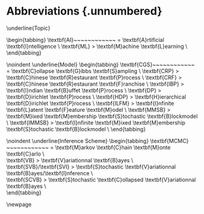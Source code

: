 # Abbreviations {.unnumbered}

\underline{Topic}

\begin{tabbing}
\textbf{AI}~~~~~~~~~~~~ \= \textbf{A}rtificial \textbf{I}ntelligence \\
\textbf{ML} \> \textbf{M}achine \textbf{L}earning \\
\end{tabbing}

\noindent \underline{Model}
\begin{tabbing}
\textbf{CGS}~~~~~~~~~~~~ \= \textbf{C}ollapse \textbf{G}ibbs \textbf{S}ampling \\
\textbf{CRP} \> \textbf{C}hinese \textbf{R}estaurant \textbf{P}rocess \\
\textbf{CRF} \> \textbf{C}hinese \textbf{R}estaurant \textbf{F}ranchise \\
\textbf{IBP} \> \textbf{I}ndian \textbf{B}uffet \textbf{P}rocess \\
\textbf{DP} \> \textbf{D}irichlet \textbf{P}rocess \\
\textbf{HDP} \> \textbf{H}ierarchical \textbf{D}irichlet \textbf{P}rocess \\
\textbf{ILFM} \> \textbf{I}nfinite \textbf{L}atent \textbf{F}eature \textbf{M}odel \\
\textbf{MMSB} \> \textbf{M}ixed \textbf{M}embership \textbf{S}tochastic \textbf{B}lockmodel \\
\textbf{IMMSB} \> \textbf{I}nfinite \textbf{M}ixed \textbf{M}embership \textbf{S}tochastic \textbf{B}lockmodel \\
\end{tabbing}



\noindent \underline{Inference Scheme}
\begin{tabbing}
\textbf{MCMC} ~~~~~~~~~~~~ \= \textbf{M}arkov \textbf{C}hain \textbf{M}onte \textbf{C}arlo \\  
\textbf{VB} \> \textbf{V}ariationnal \textbf{B}ayes \\  
\textbf{SVB}/\textbf{SVI} \> \textbf{S}tochastic  \textbf{V}ariationnal \textbf{B}ayes/\textbf{I}nference \\  
\textbf{SCVB} \> \textbf{S}tochastic \textbf{C}ollapsed \textbf{V}ariationnal \textbf{B}ayes \\  
\end{tabbing}

\newpage
